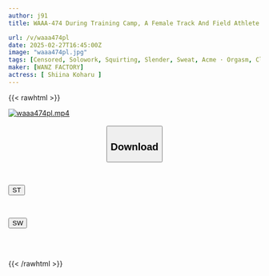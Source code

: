 ```yaml
---
author: j91
title: WAAA-474 During Training Camp, A Female Track And Field Athlete Is Given An Aphrodisiac By Her Unscrupulous Coach And Ends Up In A Sweaty, Drug-induced Orgasm.

url: /v/waaa474pl
date: 2025-02-27T16:45:00Z
image: "waaa474pl.jpg"
tags: [Censored, Solowork, Squirting, Slender, Sweat, Acme · Orgasm, Club Activities - Manager	]
maker: [WANZ FACTORY]
actress: [ Shiina Koharu ]
---
```



{{< rawhtml >}}

<div class="video" data-videoid="1dJvA4w3PDtePm2">
    <a href="javascript:;">
        <img src="/v/waaa474pl/waaa474pl.jpg" width="WIDTH" height="HEIGHT" alt="waaa474pl.mp4" loading="lazy">
    </a>
</div>

<script type="text/javascript" src="https://j91.asia/asset/on-demand-st.js"></script>

<br>
  <link rel="stylesheet" href="https://j91.asia/asset/bs5.css">
  
  <center>
  <button class="btn btn-primary" type="button" data-bs-toggle="collapse" data-bs-target=".multi-collapse" aria-expanded="false" aria-controls="multiCollapseExample1 multiCollapseExample2"><h2>Download</h2></button></center>
</p>
<div class="row">
  <div class="col">
    <div class="collapse multi-collapse" id="multiCollapseExample1">
      <div class="card card-body">
	      	      <br>
<div class="buttons">  
<p><a href="/v/waaa474pl/st.html" target="_blank"><button class="btn-hover color-3"><i class="fa fa-download"></i> ST</button></a></p></div>
    </div>
  </div>
</div>
  <div class="col">
    <div class="collapse multi-collapse" id="multiCollapseExample2">
      <div class="card card-body">
	      <br>
<div class="buttons">
<p><a href="/v/waaa474pl/sw.html" target="_blank"><button class="btn-hover color-2"><i class="fa fa-download"></i> SW</button></a></p></div>
<br><br>
      </div>
    </div>
  </div>
</div>

{{< /rawhtml >}}